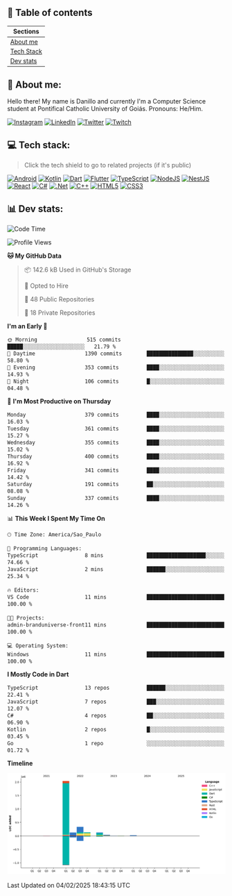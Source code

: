 ## 📃 Table of contents

|Sections|
|-|
|[About me](#about-me)|
|[Tech Stack](#tech-stack)|
|[Dev stats](#dev-stats)|

<a name="about-me"/>

## 🌈 About me:
Hello there! My name is Danillo and currently I'm a Computer Science student at Pontifical Catholic University of Goiás. Pronouns: He/Him.

[![Instagram](https://img.shields.io/badge/Instagram-%23E4405F.svg?logo=Instagram&logoColor=white)](https://instagram.com/danilloilggner)
[![LinkedIn](https://img.shields.io/badge/LinkedIn-%230077B5.svg?logo=linkedin&logoColor=white)](https://linkedin.com/in/danilloism)
[![Twitter](https://img.shields.io/badge/Twitter-%231DA1F2.svg?logo=Twitter&logoColor=white)](https://twitter.com/danilloism)
[![Twitch](https://img.shields.io/badge/Twitch-%239146FF.svg?logo=Twitch&logoColor=white)](https://twitch.tv/danilloism) 

<a name="tech-stack"/>

## 💻 Tech stack:
> Click the tech shield to go to related projects (if it's public)

[![Android](https://img.shields.io/badge/android-000?style=for-the-badge&logo=android)](#tech-stack)
[![Kotlin](https://img.shields.io/badge/kotlin-000?style=for-the-badge&logo=kotlin)](#tech-stack)
[![Dart](https://img.shields.io/badge/dart-000?style=for-the-badge&logo=dart)](https://github.com/danilloism/danilloism/blob/main/Flutter.md)
[![Flutter](https://img.shields.io/badge/Flutter-000?style=for-the-badge&logo=Flutter)](https://github.com/danilloism/danilloism/blob/main/Flutter.md)
[![TypeScript](https://img.shields.io/badge/typescript-000?style=for-the-badge&logo=typescript)](https://github.com/danilloism/danilloism/blob/main/Typescript.md)
[![NodeJS](https://img.shields.io/badge/node.js-000?style=for-the-badge&logo=node.js)](https://github.com/danilloism/danilloism/blob/main/Node.js.md)
[![NestJS](https://img.shields.io/badge/nestjs-000?style=for-the-badge&logo=nestjs)](https://github.com/danilloism/danilloism/blob/main/Nest.js.md)
[![React](https://img.shields.io/badge/react-000?style=for-the-badge&logo=react)](https://github.com/danilloism/danilloism/blob/main/React.md)
[![C#](https://img.shields.io/badge/c%23-000.svg?style=for-the-badge&logo=c-sharp)](#tech-stack)
[![.Net](https://img.shields.io/badge/.NET-000?style=for-the-badge&logo=.net)](#tech-stack)
[![C++](https://img.shields.io/badge/c++-000?style=for-the-badge&logo=c%2B%2B)](https://github.com/danilloism/danilloism/blob/main/C%2B%2B.md)
[![HTML5](https://img.shields.io/badge/html5-000?style=for-the-badge&logo=html5)](https://github.com/danilloism/danilloism/blob/main/Html.md)
[![CSS3](https://img.shields.io/badge/css3-000?style=for-the-badge&logo=css3)](https://github.com/danilloism/danilloism/blob/main/Css.md)

<a name="dev-stats"/>

## 📊 Dev stats:
<!---
[![](https://github-readme-stats.vercel.app/api?username=danilloism&theme=radical&hide_border=false&include_all_commits=false&count_private=false)](#)<br>
[![](https://github-readme-streak-stats.herokuapp.com/?user=danilloism&theme=radical&hide_border=false)](#)<br>
[![](https://github-readme-stats.vercel.app/api/top-langs/?username=danilloism&theme=radical&hide_border=false&include_all_commits=false&count_private=false&layout=compact)](#)<br>
--->
<!--START_SECTION:waka-->
![Code Time](http://img.shields.io/badge/Code%20Time-1%2C475%20hrs%2011%20mins-blue)

![Profile Views](http://img.shields.io/badge/Profile%20Views-0-blue)

**🐱 My GitHub Data** 

> 📦 142.6 kB Used in GitHub's Storage 
 > 
> 💼 Opted to Hire
 > 
> 📜 48 Public Repositories 
 > 
> 🔑 18 Private Repositories 
 > 
**I'm an Early 🐤** 

```text
🌞 Morning                515 commits         █████░░░░░░░░░░░░░░░░░░░░   21.79 % 
🌆 Daytime                1390 commits        ███████████████░░░░░░░░░░   58.80 % 
🌃 Evening                353 commits         ████░░░░░░░░░░░░░░░░░░░░░   14.93 % 
🌙 Night                  106 commits         █░░░░░░░░░░░░░░░░░░░░░░░░   04.48 % 
```
📅 **I'm Most Productive on Thursday** 

```text
Monday                   379 commits         ████░░░░░░░░░░░░░░░░░░░░░   16.03 % 
Tuesday                  361 commits         ████░░░░░░░░░░░░░░░░░░░░░   15.27 % 
Wednesday                355 commits         ████░░░░░░░░░░░░░░░░░░░░░   15.02 % 
Thursday                 400 commits         ████░░░░░░░░░░░░░░░░░░░░░   16.92 % 
Friday                   341 commits         ████░░░░░░░░░░░░░░░░░░░░░   14.42 % 
Saturday                 191 commits         ██░░░░░░░░░░░░░░░░░░░░░░░   08.08 % 
Sunday                   337 commits         ████░░░░░░░░░░░░░░░░░░░░░   14.26 % 
```


📊 **This Week I Spent My Time On** 

```text
🕑︎ Time Zone: America/Sao_Paulo

💬 Programming Languages: 
TypeScript               8 mins              ███████████████████░░░░░░   74.66 % 
JavaScript               2 mins              ██████░░░░░░░░░░░░░░░░░░░   25.34 % 

🔥 Editors: 
VS Code                  11 mins             █████████████████████████   100.00 % 

🐱‍💻 Projects: 
admin-branduniverse-front11 mins             █████████████████████████   100.00 % 

💻 Operating System: 
Windows                  11 mins             █████████████████████████   100.00 % 
```

**I Mostly Code in Dart** 

```text
TypeScript               13 repos            ██████░░░░░░░░░░░░░░░░░░░   22.41 % 
JavaScript               7 repos             ███░░░░░░░░░░░░░░░░░░░░░░   12.07 % 
C#                       4 repos             ██░░░░░░░░░░░░░░░░░░░░░░░   06.90 % 
Kotlin                   2 repos             █░░░░░░░░░░░░░░░░░░░░░░░░   03.45 % 
Go                       1 repo              ░░░░░░░░░░░░░░░░░░░░░░░░░   01.72 % 
```



**Timeline**

![Lines of Code chart](https://raw.githubusercontent.com/danilloism/danilloism/main/assets/bar_graph.png)


 Last Updated on 04/02/2025 18:43:15 UTC
<!--END_SECTION:waka-->
